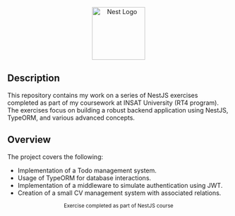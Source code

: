 <p align="center">
  <a href="http://nestjs.com/" target="blank"><img src="https://nestjs.com/img/logo-small.svg" width="120" alt="Nest Logo" /></a>
</p>

[circleci-image]: https://img.shields.io/circleci/build/github/nestjs/nest/master?token=abc123def456
[circleci-url]: https://circleci.com/gh/nestjs/nest


  <!--[![Backers on Open Collective](https://opencollective.com/nest/backers/badge.svg)](https://opencollective.com/nest#backer)
  [![Sponsors on Open Collective](https://opencollective.com/nest/sponsors/badge.svg)](https://opencollective.com/nest#sponsor)-->

## Description

This repository contains my work on a series of NestJS exercises completed as part of my coursework at INSAT University (RT4 program). The exercises focus on building a robust backend application using NestJS, TypeORM, and various advanced concepts.

## Overview

The project covers the following:

- Implementation of a Todo management system.
- Usage of TypeORM for database interactions.
- Implementation of a middleware to simulate authentication using JWT.
- Creation of a small CV management system with associated relations.

<div align="center">
  <sub>Exercise completed as part of NestJS course</sub>
</div>
